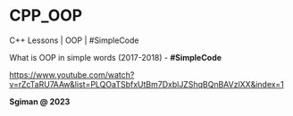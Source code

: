 # CPP_OOP
C++ Lessons  |  OOP |  #SimpleCode 

What is OOP in simple words (2017-2018) - **#SimpleCode**

https://www.youtube.com/watch?v=rZcTaRU7AAw&list=PLQOaTSbfxUtBm7DxblJZShqBQnBAVzlXX&index=1

**Sgiman @ 2023** 
